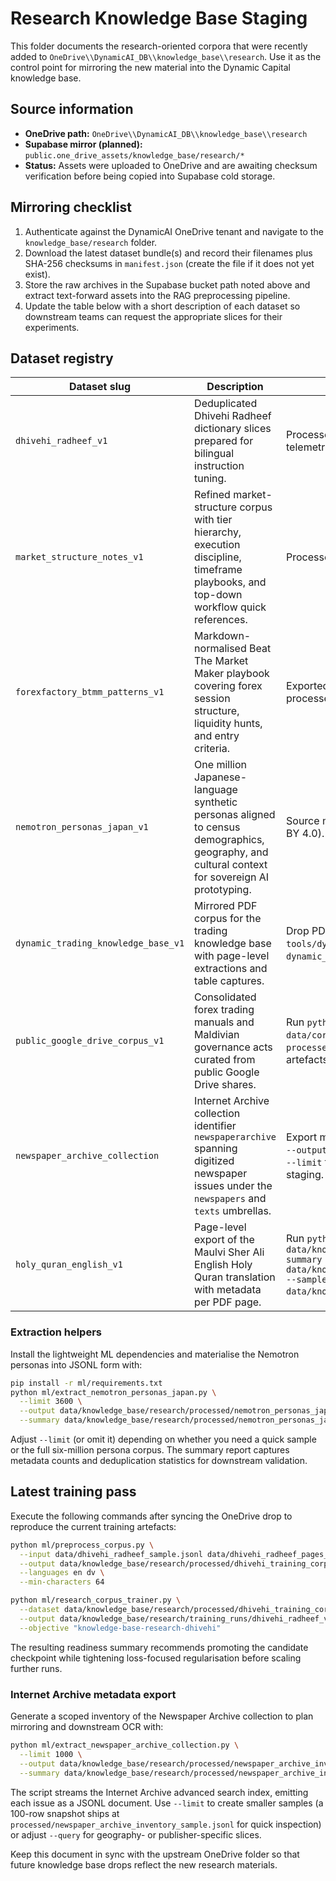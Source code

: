 # Research Knowledge Base Staging

This folder documents the research-oriented corpora that were recently added to
`OneDrive\\DynamicAI_DB\\knowledge_base\\research`. Use it as the control point
for mirroring the new material into the Dynamic Capital knowledge base.

## Source information

- **OneDrive path:** `OneDrive\\DynamicAI_DB\\knowledge_base\\research`
- **Supabase mirror (planned):**
  `public.one_drive_assets/knowledge_base/research/*`
- **Status:** Assets were uploaded to OneDrive and are awaiting checksum
  verification before being copied into Supabase cold storage.

## Mirroring checklist

1. Authenticate against the DynamicAI OneDrive tenant and navigate to the
   `knowledge_base/research` folder.
2. Download the latest dataset bundle(s) and record their filenames plus SHA-256
   checksums in `manifest.json` (create the file if it does not yet exist).
3. Store the raw archives in the Supabase bucket path noted above and extract
   text-forward assets into the RAG preprocessing pipeline.
4. Update the table below with a short description of each dataset so downstream
   teams can request the appropriate slices for their experiments.

## Dataset registry

| Dataset slug                 | Description                                                                                                                                    | Notes                                                                                                                                          |
| ---------------------------- | ---------------------------------------------------------------------------------------------------------------------------------------------- | ---------------------------------------------------------------------------------------------------------------------------------------------- |
| `dhivehi_radheef_v1`         | Deduplicated Dhivehi Radheef dictionary slices prepared for bilingual instruction tuning.                                                      | Processed corpus at `processed/dhivehi_training_corpus.jsonl`; training telemetry in `training_runs/dhivehi_radheef_v1.json`.                  |
| `market_structure_notes_v1`  | Refined market-structure corpus with tier hierarchy, execution discipline, timeframe playbooks, and top-down workflow quick references.        | Processed corpus at `processed/trading_market_structure_corpus.jsonl`.                                                                         |
| `forexfactory_btmm_patterns_v1` | Markdown-normalised Beat The Market Maker playbook covering forex session structure, liquidity hunts, and entry criteria. | Exported attachment via `scripts/extract_forexfactory_attachment.py`; processed corpus at `processed/forexfactory_btmm_patterns.jsonl`. |
| `nemotron_personas_japan_v1` | One million Japanese-language synthetic personas aligned to census demographics, geography, and cultural context for sovereign AI prototyping. | Source maintained on Hugging Face at `nvidia/Nemotron-Personas-Japan` (CC BY 4.0). Export with `python ml/extract_nemotron_personas_japan.py`. |
| `dynamic_trading_knowledge_base_v1` | Mirrored PDF corpus for the trading knowledge base with page-level extractions and table captures. | Drop PDFs into `dynamic_trading/raw/` and run `python tools/dynamic_trading_corpus.py` to build `dynamic_trading/processed/dynamic_trading_knowledge.jsonl`. |
| `public_google_drive_corpus_v1` | Consolidated forex trading manuals and Maldivian governance acts curated from public Google Drive shares. | Run `python scripts/knowledge_base/build_public_google_drive_dataset.py data/corpus/google_drive_public/dataset_config.json` to regenerate `processed/public_google_drive_corpus.jsonl`, sample, and summary artefacts. |
| `newspaper_archive_collection` | Internet Archive collection identifier `newspaperarchive` spanning digitized newspaper issues under the `newspapers` and `texts` umbrellas. | Export metadata with `python ml/extract_newspaper_archive_collection.py --output processed/newspaper_archive_inventory.jsonl` (optionally adding `--limit` for sampling) before mirroring into Supabase cold storage or local staging. |
| `holy_quran_english_v1` | Page-level export of the Maulvi Sher Ali English Holy Quran translation with metadata per PDF page. | Run `python ml/extract_holy_quran_english.py --output data/knowledge_base/research/processed/holy_quran_english.jsonl --summary data/knowledge_base/research/processed/holy_quran_english_summary.json --sample data/knowledge_base/research/processed/holy_quran_english_sample.jsonl`. |

### Extraction helpers

Install the lightweight ML dependencies and materialise the Nemotron personas
into JSONL form with:

```bash
pip install -r ml/requirements.txt
python ml/extract_nemotron_personas_japan.py \
  --limit 3600 \
  --output data/knowledge_base/research/processed/nemotron_personas_japan.jsonl \
  --summary data/knowledge_base/research/processed/nemotron_personas_japan_summary.json
```

Adjust `--limit` (or omit it) depending on whether you need a quick sample or
the full six-million persona corpus. The summary report captures metadata counts
and deduplication statistics for downstream validation.

## Latest training pass

Execute the following commands after syncing the OneDrive drop to reproduce the
current training artefacts:

```bash
python ml/preprocess_corpus.py \
  --input data/dhivehi_radheef_sample.jsonl data/dhivehi_radheef_pages_026_050.jsonl \
  --output data/knowledge_base/research/processed/dhivehi_training_corpus.jsonl \
  --languages en dv \
  --min-characters 64

python ml/research_corpus_trainer.py \
  --dataset data/knowledge_base/research/processed/dhivehi_training_corpus.jsonl \
  --output data/knowledge_base/research/training_runs/dhivehi_radheef_v1.json \
  --objective "knowledge-base-research-dhivehi"
```

The resulting readiness summary recommends promoting the candidate checkpoint
while tightening loss-focused regularisation before scaling further runs.

### Internet Archive metadata export

Generate a scoped inventory of the Newspaper Archive collection to plan
mirroring and downstream OCR with:

```bash
python ml/extract_newspaper_archive_collection.py \
  --limit 1000 \
  --output data/knowledge_base/research/processed/newspaper_archive_inventory.jsonl \
  --summary data/knowledge_base/research/processed/newspaper_archive_inventory_summary.json
```

The script streams the Internet Archive advanced search index, emitting each
issue as a JSONL document. Use `--limit` to create smaller samples (a 100-row
snapshot ships at `processed/newspaper_archive_inventory_sample.jsonl` for quick
inspection) or adjust `--query` for geography- or publisher-specific slices.

Keep this document in sync with the upstream OneDrive folder so that future
knowledge base drops reflect the new research materials.
